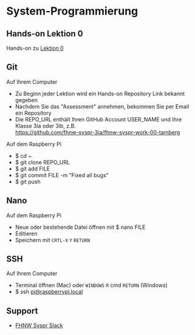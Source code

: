 # System-Programmierung
## Hands-on Lektion 0
Hands-on zu [Lektion 0](https://github.com/tamberg/fhnw-syspr/blob/master/00/README.md)

## Git
Auf Ihrem Computer
* Zu Beginn jeder Lektion wird ein Hands-on Repository Link bekannt gegeben
* Nachdem Sie das "Assessment" annehmen, bekommen Sie per Email ein Repository
* Die REPO_URL enthält Ihren GitHub Account USER_NAME und Ihre Klasse 3ia oder 3ib, z.B.<br/>
            https://github.com/fhnw-syspr-3ia/fhnw-syspr-work-00-tamberg

Auf dem Raspberry Pi
* $ cd ~
* $ git clone REPO_URL
* $ git add FILE
* $ git commit FILE -m "Fixed all bugs"
* $ git push

## Nano
Auf dem Raspberry Pi
* Neue oder bestehende Datei öffnen mit $ nano FILE
* Editieren
* Speichern mit `CRTL-X` `Y` `RETURN`

## SSH
Auf Ihrem Computer
* Terminal öffnen (Mac) oder `WINDOWS` `R` cmd `RETURN` (Windows)
* $ ssh pi@raspberrypi.local

## Support
- [FHNW Syspr Slack](https://fhnw-syspr.slack.com/)
